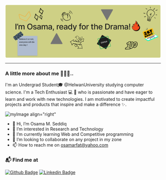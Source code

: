 <img src="images/Github design.jpg"></img>
<hr>

### A little more about me 🙋‍♂️😄..
I'm an Undergrad Student🎓 @HelwanUniversity studying computer science. I'm a Tech Enthusiast 💻 🧐 who is passionate and have eager to learn and work with new technologies. I am motivated to create impactful projects and products that inspire and make a difference ✨.


![myImage](https://media.giphy.com/media/9B8wYztAoe1zO/giphy.gif) align="right"

- 👋 Hi, I’m Osama M. Seddiq
- 👀 I’m interested in Research and Technology
- 🌱 I’m currently learning Web and Competitive programming
- 💞️ I’m looking to collaborate on any project in my zone
- 📫 How to reach me on osamarfat@yahoo.com
### 📬 Find me at
[![Github Badge](http://img.shields.io/badge/-Github-black?style=flat-square&logo=github&link=https://github.com/Osama005)](https://github.com/Osama005) 
[![Linkedin Badge](https://img.shields.io/badge/-LinkedIn-blue?style=flat-square&logo=Linkedin&logoColor=white&link=https://www.linkedin.com/in/osama-mohammad-seddiq-7827811aa/)](https://www.linkedin.com/in/osama-mohammad-seddiq-7827811aa/)
<!---
Osama005/Osama005 is a ✨ special ✨ repository because its `README.md` (this file) appears on your GitHub profile.
You can click the Preview link to take a look at your changes.
--->
